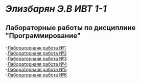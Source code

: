 # *Элизбарян Э.В ИВТ 1-1*

## Лабораторные работы по дисциплине "Программирование"

  -[Лабораторнаяя работа №1]() \
  -[Лабораторнаяя работа №2](https://github.com/Emin228/proga-python/blob/main/labs/lab№2/Отчёт%20по%20лабораторной%20работе%20№2.md) \
  -[Лабораторнаяя работа №3](https://github.com/Emin228/proga-python/blob/main/labs/lab№3/Отчёт%20по%20лабораторной%20работе%20№3.md) \
  -[Лабораторнаяя работа №4](https://github.com/Emin228/proga-python/blob/main/labs/lab№4/Отчёт%20по%20лабораторной%20работе%20№4.md) \
  -[Лабораторнаяя работа №5]() \
  -[Лабораторнаяя работа №6]() 
